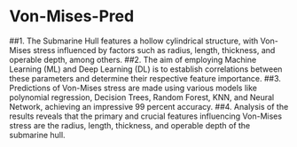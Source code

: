 

# Von-Mises-Pred
##1. The Submarine Hull features a hollow cylindrical structure, with Von-Mises stress influenced by factors such as radius, length, thickness, and operable depth, among others.
##2. The aim of employing Machine Learning (ML) and Deep Learning (DL) is to establish correlations between these parameters and determine their respective feature importance.
##3. Predictions of Von-Mises stress are made using various models like polynomial regression, Decision Trees, Random Forest, KNN, and Neural Network, achieving an impressive 99 percent accuracy.
##4. Analysis of the results reveals that the primary and crucial features influencing Von-Mises stress are the radius, length, thickness, and operable depth of the submarine hull.
